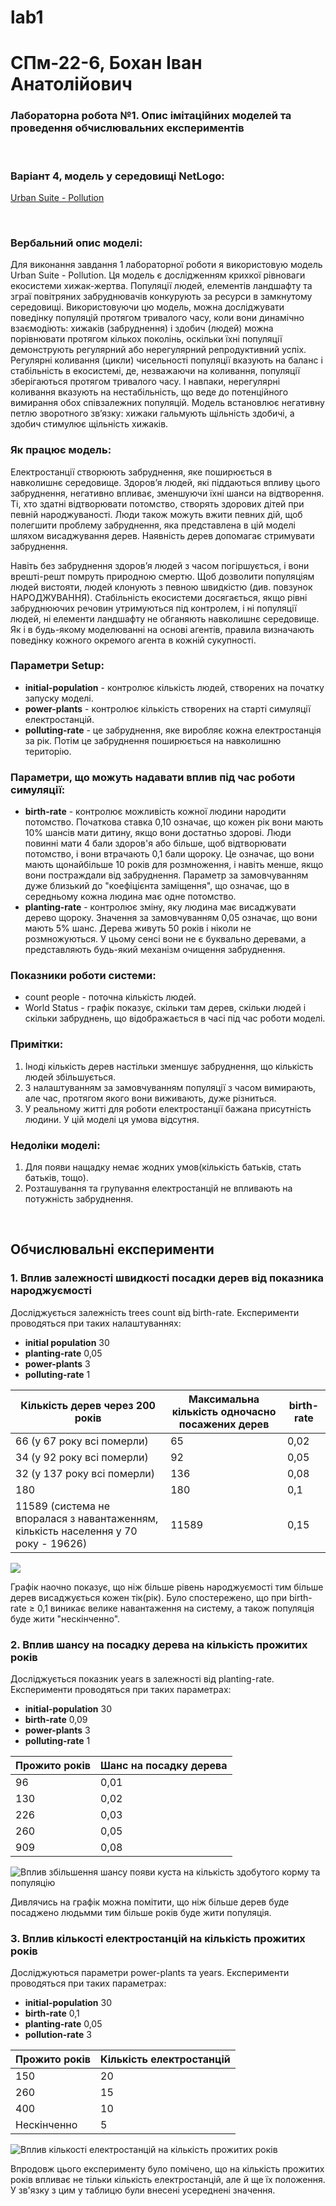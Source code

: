 # lab1
# СПм-22-6, Бохан Іван Анатолійович
### Лабораторна робота №**1**. Опис імітаційних моделей та проведення обчислювальних експериментів

<br>

### Варіант 4, модель у середовищі NetLogo:
[Urban Suite - Pollution](http://www.netlogoweb.org/launch#http://www.netlogoweb.org/assets/modelslib/Curricular%20Models/Urban%20Suite/Urban%20Suite%20-%20Pollution.nlogo)

<br>

### Вербальний опис моделі:
Для виконання завдання 1 лабораторної роботи я використовую модель Urban Suite - Pollution. Ця модель є дослідженням крихкої рівноваги екосистеми хижак-жертва. Популяції людей, елементів ландшафту та зграї повітряних забруднювачів конкурують за ресурси в замкнутому середовищі. Використовуючи цю модель, можна досліджувати поведінку популяцій протягом тривалого часу, коли вони динамічно взаємодіють: хижаків (забруднення) і здобич (людей) можна порівнювати протягом кількох поколінь, оскільки їхні популяції демонструють регулярний або нерегулярний репродуктивний успіх.
Регулярні коливання (цикли) чисельності популяції вказують на баланс і стабільність в екосистемі, де, незважаючи на коливання, популяції зберігаються протягом тривалого часу. І навпаки, нерегулярні коливання вказують на нестабільність, що веде до потенційного вимирання обох співзалежних популяцій. Модель встановлює негативну петлю зворотного зв’язку: хижаки гальмують щільність здобичі, а здобич стимулює щільність хижаків.
### Як працює модель:
Електростанції створюють забруднення, яке поширюється в навколишнє середовище. Здоров’я людей, які піддаються впливу цього забруднення, негативно впливає, зменшуючи їхні шанси на відтворення. Ті, хто здатні відтворювати потомство, створять здорових дітей при певній народжуваності. Люди також можуть вжити певних дій, щоб полегшити проблему забруднення, яка представлена в цій моделі шляхом висаджування дерев. Наявність дерев допомагає стримувати забруднення.

Навіть без забруднення здоров’я людей з часом погіршується, і вони врешті-решт помруть природною смертю. Щоб дозволити популяціям людей вистояти, людей клонують з певною швидкістю (див. повзунок НАРОДЖУВАННЯ). Стабільність екосистеми досягається, якщо рівні забруднюючих речовин утримуються під контролем, і ні популяції людей, ні елементи ландшафту не обганяють навколишнє середовище. Як і в будь-якому моделюванні на основі агентів, правила визначають поведінку кожного окремого агента в кожній сукупності.

### Параметри Setup:
- **initial-population** - контролює кількість людей, створених на початку запуску моделі.
- **power-plants** - контролює кількість створених на старті симуляції електростанцій.
- **polluting-rate** - це забруднення, яке виробляє кожна електростанція за рік. Потім це забруднення поширюється на навколишню територію.

### Параметри, що можуть надавати вплив під час роботи симуляції:
- **birth-rate** - контролює можливість кожної людини народити потомство. Початкова ставка 0,10 означає, що кожен рік вони мають 10% шансів мати дитину, якщо вони достатньо здорові. Люди повинні мати 4 бали здоров'я або більше, щоб відтворювати потомство, і вони втрачають 0,1 бали щороку. Це означає, що вони мають щонайбільше 10 років для розмноження, і навіть менше, якщо вони постраждали від забруднення. Параметр за замовчуванням дуже близький до "коефіцієнта заміщення", що означає, що в середньому кожна людина має одне потомство.
- **planting-rate** - контролює зміну, яку людина має висаджувати дерево щороку. Значення за замовчуванням 0,05 означає, що вони мають 5% шанс. Дерева живуть 50 років і ніколи не розмножуються. У цьому сенсі вони не є буквально деревами, а представляють будь-який механізм очищення забруднення.

### Показники роботи системи:
- count people - поточна кількість людей.
- World Status - графік показує, скільки там дерев, скільки людей і скільки забруднень, що відображається в часі під час роботи моделі.

### Примітки:
1) Іноді кількість дерев настільки зменшує забруднення, що кількість людей збільшується.
2) З налаштуванням за замовчуванням популяції з часом вимирають, але час, протягом якого вони виживають, дуже різниться.
3) У реальному житті для роботи електростанції бажана присутність людини. У цій моделі ця умова відсутня.

### Недоліки моделі:
1) Для появи нащадку немає жодних умов(кількість батьків, стать батьків, тощо).
2) Розташування та групування електростанцій не впливають на потужність забруднення.
<br>


## Обчислювальні експерименти
 
### 1. Вплив залежності швидкості посадки дерев від показника народжуємості 
Досліджується залежність trees count від birth-rate.
Експерименти проводяться при таких налаштуваннях:
- **initial population** 30
- **planting-rate** 0,05
- **power-plants** 3
- **polluting-rate** 1



<table>
<thead>
<tr><th>Кількість дерев через 200 років</th><th>Максимальна кількість одночасно посажених дерев</th><th>birth-rate</th></tr>
</thead>
<tbody>
<tr><td>66 (у 67 року всі померли)</td><td>65</td><td>0,02</td></tr>
<tr><td>34 (у 92 року всі померли)</td><td>92</td><td>0,05</td></tr>
<tr><td>32 (у 137 року всі померли)</td><td>136</td><td>0,08</td></tr>
<tr><td>180</td><td>180</td><td>0,1</td></tr>
<tr><td>11589 (система не впоралася з навантаженням, кількість населення у 70 року - 19626)</td><td>11589</td><td>0,15</td></tr>
</tbody>
</table>

![](world-status.png)

Графік наочно показує, що ніж більше рівень народжуємості тим більше дерев висаджується кожен тік(рік). Було спостережено, що при birth-rate ≥ 0,1 виникає велике навантаження на систему, а також популяція буде жити "нескінченно".

### 2. Вплив шансу на посадку дерева на кількість прожитих років
Досліджується показник years в залежності від planting-rate.
Експерименти проводяться при таких параметрах:
- **initial-population** 30
- **birth-rate** 0,09
- **power-plants** 3
- **polluting-rate** 1

<table>
<thead>
<tr><th>Прожито років</th><th>Шанс на посадку дерева</th></tr>
</thead>
<tbody>
<tr><td>96</td><td>0,01</td></tr>
<tr><td>130</td><td>0,02</td></tr>
<tr><td>226</td><td>0,03</td></tr>
<tr><td>260</td><td>0,05</td></tr>
<tr><td>909</td><td>0,08</td></tr>
</tbody>
</table>

![Вплив збільшення шансу появи куста на кількість здобутого корму та популяцію](chance-years.png)

Дивлячись на графік можна помітити, що ніж більше дерев буде посаджено людьмми тим більше років буде жити популяція.


### 3. Вплив кількості електростанцій на кількість прожитих років
Досліджуються параметри power-plants та years.
Експерименти проводяться при таких параметрах:
- **initial-population** 30
- **birth-rate** 0,1
- **planting-rate** 0,05
- **pollution-rate** 3

<table>
<thead>
<tr><th>Прожито років</th><th>Кількість електростанцій</th></tr>
</thead>
<tbody>
<tr><td>150</td><td>20</td></tr>
<tr><td>260</td><td>15</td></tr>
<tr><td>400</td><td>10</td></tr>
<tr><td>Нескінченно</td><td>5</td></tr>
</tbody>
</table>

![Вплив кількості електростанцій на кількість прожитих років](powerplant-years.png)

Впродовж цього експерименту було помічено, що на кількість прожитих років впливає не тільки кількість електростанцій, але й ще їх положення. У зв'язку з цим у таблицю були внесені усереднені значення.
